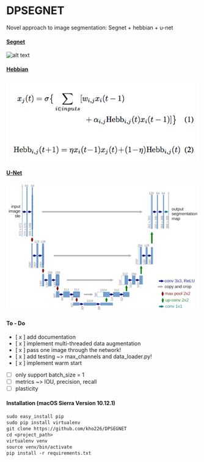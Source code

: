 # DPSEGNET
Novel approach to image segmentation: Segnet + hebbian + u-net

#### [Segnet](https://arxiv.org/abs/1511.00561)
![alt text](https://saytosid.github.io/images/segnet/Complete%20architecture.png)

#### [Hebbian](https://arxiv.org/abs/1804.02464)
![alt text](https://github.com/kho226/DPSEGNET/blob/master/images/hebbian.png)

#### [U-Net](https://arxiv.org/abs/1505.04597)
![alt text](https://github.com/kho226/DPSEGNET/blob/master/images/u-net-architecture.png)

#### To - Do
- [ x ] add documentation
- [ x ] implement multi-threaded data augmentation
- [ x ] pass one image through the network!
- [ x ] add testing ~> max_channels and data_loader.py!
- [ x ] implement warm start
- [ ] only support batch_size = 1
- [ ] metrics ~> IOU, precision, recall
- [ ] plasticity

#### Installation (macOS Sierra Version 10.12.1)
```
sudo easy_install pip
sudo pip install virtualenv
git clone https://github.com/kho226/DPSEGNET
cd <project_path>
virtualenv venv
source venv/bin/activate
pip install -r requirements.txt
```
